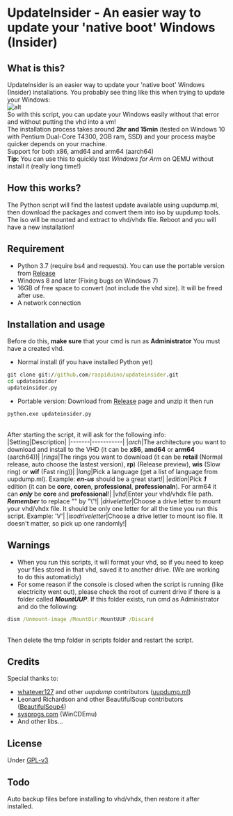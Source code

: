 # UpdateInsider - An easier way to update your 'native boot' Windows (Insider)
## What is this?
UpdateInsider is an easier way to update your 'native boot' Windows (Insider) installations. You probably see thing like this when trying to update your Windows:
<br>![alt](https://www.tenforums.com/attachments/tutorials/244305d1566646745-native-boot-virtual-hard-disk-how-upgrade-windows-vhd-no-upgrade.jpg)
<br>So with this script, you can update your Windows easily without that error and without putting the vhd into a vm! 
<br>The installation process takes around <b>2hr and 15min</b> (tested on Windows 10 with Pentium Dual-Core T4300, 2GB ram, SSD) and your process maybe quicker depends on your machine.
<br>Support for both x86, amd64 and arm64 (aarch64)
<br><b>Tip:</b> You can use this to quickly test <i>Windows for Arm</i> on QEMU without install it (really long time!)

## How this works?
The Python script will find the lastest update available using uupdump.ml, then download the packages and convert them into iso by uupdump tools. The iso will be mounted and extract to vhd/vhdx file. Reboot and you will have a new installation!

## Requirement
- Python 3.7 (require bs4 and requests). You can use the portable version from <a href="https://github.com/raspiduino/updateinsider/releases">Release</a>
- Windows 8 and later (Fixing bugs on Windows 7)
- 16GB of free space to convert (not include the vhd size). It will be freed after use.
- A network connection

## Installation and usage
Before do this, <b>make sure</b> that your cmd is run as <b>Administrator</b>
You must have a created vhd.
- Normal install (if you have installed Python yet)
```bat
git clone git://github.com/raspiduino/updateinsider.git
cd updateinsider
updateinsider.py
```
- Portable version: Download from <a href="https://github.com/raspiduino/updateinsider/releases">Release</a> page and unzip it then run
```bat
python.exe updateinsider.py
```

<br>After starting the script, it will ask for the following info:
|Setting|Description|
|-------|-----------|
|<i>arch</i>|The architecture you want to download and install to the VHD (it can be <b>x86</b>, <b>amd64</b> or <b>arm64</b> (aarch64))|
|<i>rings</i>|The rings you want to download (it can be <b>retail</b> (Normal release, auto choose the lastest version), <b>rp</b>) (Release preview), <b>wis</b> (Slow ring) or <b>wif</b> (Fast ring))|
|<i>lang</i>|Pick a language (get a list of language from uupdump.ml). Example: <b><i>en-us</i></b> should be a great start!|
|<i>edition</i>|Pick <b><i>1</i></b> edition (it can be <b>core</b>, <b>coren</b>, <b>professional</b>, <b>professionaln</b>). For arm64 it can <b><i>only</i></b> be <b>core</b> and <b>professional</b>!|
|<i>vhd</i>|Enter your vhd/vhdx file path. <b><i>Remember</i></b> to replace "\" by "\\"!|
|<i>driveletter</i>|Choose a drive letter to mount your vhd/vhdx file. It should be only one letter for all the time you run this script. Example: 'V'|
|<i>isodriveletter</i>|Choose a drive letter to mount iso file. It doesn't matter, so pick up one randomly!|

## Warnings
- When you run this scripts, it will format your vhd, so if you need to keep your files stored in that vhd, saved it to another drive. (We are working to do this automaticly)
- For some reason if the console is closed when the script is running (like electricity went out), please check the root of current drive if there is a folder called <b><i>MountUUP</i></b>. If this folder exists, run cmd as Administrator and do the following:
```bat
dism /Unmount-image /MountDir:MountUUP /Discard
```
<br>Then delete the tmp folder in scripts folder and restart the script.

## Credits
Special thanks to:
- <a href="https://github.com/whatever127">whatever127</a> and other <i>uupdump</i> contributors (<a href="https://uupdump.ml">uupdump.ml</a>)
- Leonard Richardson and other BeautifulSoup contributors (<a href="https://pypi.org/project/beautifulsoup4/">BeautifulSoup4</a>)
- <a href="https://sysprogs.com">sysprogs.com</a> (WinCDEmu)
- And other libs...

## License
Under <a href="https://github.com/raspiduino/updateinsider/blob/master/LICENSE">GPL-v3</a>

## Todo
Auto backup files before installing to vhd/vhdx, then restore it after installed.
